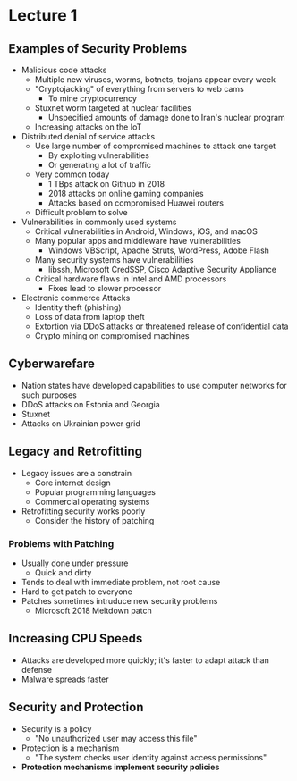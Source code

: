 # Lecture 1
## Examples of Security Problems
* Malicious code attacks
  * Multiple new viruses, worms, botnets, trojans appear every week
  * "Cryptojacking" of everything from servers to web cams
    * To mine cryptocurrency
  * Stuxnet worm targeted at nuclear facilities
    * Unspecified amounts of damage done to Iran's nuclear program
  * Increasing attacks on the IoT
* Distributed denial of service attacks
  * Use large number of compromised machines to attack one target
    * By exploiting vulnerabilities
    * Or generating a lot of traffic
  * Very common today
    * 1 TBps attack on Github in 2018
    * 2018 attacks on online gaming companies
    * Attacks based on compromised Huawei routers
  * Difficult problem to solve
* Vulnerabilities in commonly used systems
  * Critical vulnerabilities in Android, Windows, iOS, and macOS
  * Many popular apps and middleware have vulnerabilities
    * Windows VBScript, Apache Struts, WordPress, Adobe Flash
  * Many security systems have vulnerabilities
    * libssh, Microsoft CredSSP, Cisco Adaptive Security Appliance
  * Critical hardware flaws in Intel and AMD processors
    * Fixes lead to slower processor
* Electronic commerce Attacks
  * Identity theft (phishing)
  * Loss of data from laptop theft
  * Extortion via DDoS attacks or threatened release of confidential data
  * Crypto mining on compromised machines
## Cyberwarefare
* Nation states have developed capabilities to use computer networks for such purposes
* DDoS attacks on Estonia and Georgia
* Stuxnet
* Attacks on Ukrainian power grid
## Legacy and Retrofitting
* Legacy issues are a constrain
  * Core internet design
  * Popular programming languages
  * Commercial operating systems
* Retrofitting security works poorly
  * Consider the history of patching
### Problems with Patching
* Usually done under pressure
  * Quick and dirty
* Tends to deal with immediate problem, not root cause
* Hard to get patch to everyone
* Patches sometimes intruduce new security problems
  * Microsoft 2018 Meltdown patch
## Increasing CPU Speeds
* Attacks are developed more quickly; it's faster to adapt attack than defense
* Malware spreads faster
## Security and Protection
* Security is a policy
  * "No unauthorized user may access this file"
* Protection is a mechanism
  * "The system checks user identity against access permissions"
* **Protection mechanisms implement security policies**
